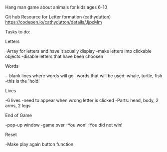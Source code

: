 Hang man game about animals for kids ages 6-10

Git hub Resource for Letter formation (cathydutton)
https://codepen.io/cathydutton/details/JjpxMm

Tasks to do:

Letters

-Array for letters and have it acually display
-make letters into clickable objects
-disable letters that have been choosen

Words

--blank lines where words will go
-words that will be used: whale, turtle, fish
-this is the 'hold'

Lives

-6 lives
-need to appear when wrong letter is clicked
-Parts: head, body, 2 arms, 2 legs

End of Game

-pop-up window
-game over
    -You won!
    -You did not win!

Reset

-Make play again button function

